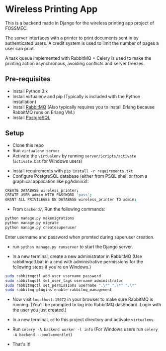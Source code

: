# Wireless Printing App

This is a backend made in Django for the wireless printing app project of FOSSMEC.

The server interfaces with a printer to print documents sent in by authenticated users. A credit system is used to limit the number of pages a user can print.

A task queue implemented with RabbitMQ + Celery is used to make the printing action asynchronous, avoiding conflicts and server freezes.

## Pre-requisites

- Install Python 3.x
- Install virtualenv and pip (Typically is included with the Python installation)
- Install [RabbitMQ](http://www.rabbitmq.com/download.html) (Also typically requires you to install Erlang because RabbitMQ runs on Erlang VM.)
- Install [PostgreSQL](https://www.postgresql.org/download/)

## Setup

- Clone this repo
- Run `virtualenv server`
- Activate the `virtualenv` by running `server/Scripts/activate` (`activate.bat` for Windows users)

* Install requirements with `pip install -r requirements.txt`
* Configure PostgreSQL database (either from PSQL shell or from a graphical application like pgAdmin3):

```sh
CREATE DATABASE wireless_printer;
CREATE USER admin WITH PASSWORD 'pass';
GRANT ALL PRIVILEGES ON DATABASE wireless_printer TO admin;
```

- From `backend/`, Run the following commands:

```sh
python manage.py makemigrations
python manage.py migrate
python manage.py createsuperuser
```

Enter username and password when promted during superuser creation.

- run `python manage.py runserver` to start the Django server.

* In a new terminal, create a new administrator in RabbitMQ (Use rabbitmqctl.bat in a cmd with administrative permissions for the following steps if you're on Windows.)

```sh
sudo rabbitmqctl add_user username password
sudo rabbitmqctl set_user_tags username administrator
sudo rabbitmqctl set_permissions username ".\*" ".\*" ".\*"
sudo rabbitmq-plugins enable rabbitmq_management
```

- Now visit `localhost:15672` in your browser to make sure RabbitMQ is running. (You'll be prompted to log into RabbitMQ dashboard. Login with the user you just created.)

- In a new terminal, `cd` to this project directory and activate `virtualenv`.
- Run `celery -A backend worker -l info` (For Windows users run `celery -A backend --pool=eventlet`)

* That's it!
